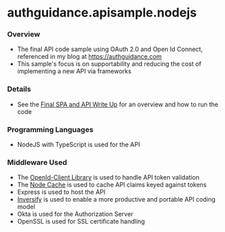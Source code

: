 # authguidance.apisample.nodejs

### Overview

* The final API code sample using OAuth 2.0 and Open Id Connect, referenced in my blog at https://authguidance.com
* This sample's focus is on supportability and reducing the cost of implementing a new API via frameworks

### Details

* See the [Final SPA and API Write Up](https://authguidance.com/2017/10/27/api-architecture-node) for an overview and how to run the code

### Programming Languages

* NodeJS with TypeScript is used for the API

### Middleware Used

* The [OpenId-Client Library](https://github.com/panva/node-openid-client) is used to handle API token validation
* The [Node Cache](https://github.com/mpneuried/nodecache) is used to cache API claims keyed against tokens
* Express is used to host the API
* [Inversify](http://inversify.io) is used to enable a more productive and portable API coding model
* Okta is used for the Authorization Server
* OpenSSL is used for SSL certificate handling
